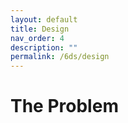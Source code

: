 ```yaml
---
layout: default
title: Design
nav_order: 4
description: ""
permalink: /6ds/design
---
```


# The Problem
